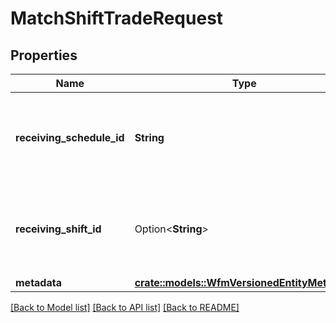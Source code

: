# MatchShiftTradeRequest

## Properties

Name | Type | Description | Notes
------------ | ------------- | ------------- | -------------
**receiving_schedule_id** | **String** | The ID of the schedule with which the shift trade is associated | 
**receiving_shift_id** | Option<**String**> | The ID of the shift the receiving user is giving up in trade, if applicable | [optional]
**metadata** | [**crate::models::WfmVersionedEntityMetadata**](WfmVersionedEntityMetadata.md) |  | 

[[Back to Model list]](../README.md#documentation-for-models) [[Back to API list]](../README.md#documentation-for-api-endpoints) [[Back to README]](../README.md)


